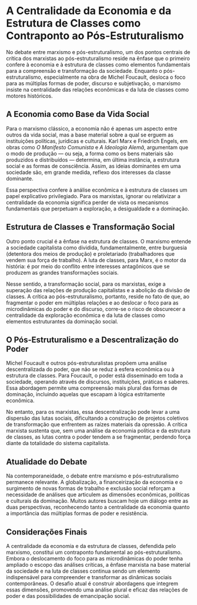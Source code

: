 # A Centralidade da Economia e da Estrutura de Classes como Contraponto ao Pós-Estruturalismo

No debate entre marxismo e pós-estruturalismo, um dos pontos centrais de crítica dos marxistas ao pós-estruturalismo reside na ênfase que o primeiro confere à economia e à estrutura de classes como elementos fundamentais para a compreensão e transformação da sociedade. Enquanto o pós-estruturalismo, especialmente na obra de Michel Foucault, desloca o foco para as múltiplas formas de poder, discurso e subjetivação, o marxismo insiste na centralidade das relações econômicas e da luta de classes como motores históricos.

## A Economia como Base da Vida Social

Para o marxismo clássico, a economia não é apenas um aspecto entre outros da vida social, mas a base material sobre a qual se erguem as instituições políticas, jurídicas e culturais. Karl Marx e Friedrich Engels, em obras como *O Manifesto Comunista* e *A Ideologia Alemã*, argumentam que o modo de produção — ou seja, a forma como os bens materiais são produzidos e distribuídos — determina, em última instância, a estrutura social e as formas de consciência. Assim, as ideias dominantes em uma sociedade são, em grande medida, reflexo dos interesses da classe dominante.

Essa perspectiva confere à análise econômica e à estrutura de classes um papel explicativo privilegiado. Para os marxistas, ignorar ou relativizar a centralidade da economia significa perder de vista os mecanismos fundamentais que perpetuam a exploração, a desigualdade e a dominação.

## Estrutura de Classes e Transformação Social

Outro ponto crucial é a ênfase na estrutura de classes. O marxismo entende a sociedade capitalista como dividida, fundamentalmente, entre burguesia (detentora dos meios de produção) e proletariado (trabalhadores que vendem sua força de trabalho). A luta de classes, para Marx, é o motor da história: é por meio do conflito entre interesses antagônicos que se produzem as grandes transformações sociais.

Nesse sentido, a transformação social, para os marxistas, exige a superação das relações de produção capitalistas e a abolição da divisão de classes. A crítica ao pós-estruturalismo, portanto, reside no fato de que, ao fragmentar o poder em múltiplas relações e ao deslocar o foco para as microdinâmicas do poder e do discurso, corre-se o risco de obscurecer a centralidade da exploração econômica e da luta de classes como elementos estruturantes da dominação social.

## O Pós-Estruturalismo e a Descentralização do Poder

Michel Foucault e outros pós-estruturalistas propõem uma análise descentralizada do poder, que não se reduz à esfera econômica ou à estrutura de classes. Para Foucault, o poder está disseminado em toda a sociedade, operando através de discursos, instituições, práticas e saberes. Essa abordagem permite uma compreensão mais plural das formas de dominação, incluindo aquelas que escapam à lógica estritamente econômica.

No entanto, para os marxistas, essa descentralização pode levar a uma dispersão das lutas sociais, dificultando a construção de projetos coletivos de transformação que enfrentem as raízes materiais da opressão. A crítica marxista sustenta que, sem uma análise da economia política e da estrutura de classes, as lutas contra o poder tendem a se fragmentar, perdendo força diante da totalidade do sistema capitalista.

## Atualidade do Debate

Na contemporaneidade, o debate entre marxismo e pós-estruturalismo permanece relevante. A globalização, a financeirização da economia e o surgimento de novas formas de trabalho e exclusão social reforçam a necessidade de análises que articulem as dimensões econômicas, políticas e culturais da dominação. Muitos autores buscam hoje um diálogo entre as duas perspectivas, reconhecendo tanto a centralidade da economia quanto a importância das múltiplas formas de poder e resistência.

## Considerações Finais

A centralidade da economia e da estrutura de classes, defendida pelo marxismo, constitui um contraponto fundamental ao pós-estruturalismo. Embora o deslocamento do foco para as microdinâmicas do poder tenha ampliado o escopo das análises críticas, a ênfase marxista na base material da sociedade e na luta de classes continua sendo um elemento indispensável para compreender e transformar as dinâmicas sociais contemporâneas. O desafio atual é construir abordagens que integrem essas dimensões, promovendo uma análise plural e eficaz das relações de poder e das possibilidades de emancipação social.